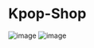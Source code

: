 # Kpop-Shop
![image](https://github.com/user-attachments/assets/ffdee542-f69c-4e82-8364-b604196426e1)
![image](https://github.com/user-attachments/assets/c74e8961-005a-4d01-a124-114110b40b77)
